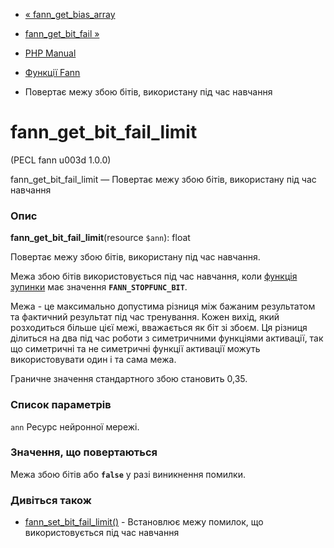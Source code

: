 - [« fann_get_bias_array](function.fann-get-bias-array.md)
- [fann_get_bit_fail »](function.fann-get-bit-fail.md)

- [PHP Manual](index.md)
- [Функції Fann](ref.fann.md)
- Повертає межу збою бітів, використану під час навчання

# fann_get_bit_fail_limit

(PECL fann u003d 1.0.0)

fann_get_bit_fail_limit — Повертає межу збою бітів, використану
під час навчання

### Опис

**fann_get_bit_fail_limit**(resource `$ann`): float

Повертає межу збою бітів, використану під час навчання.

Межа збою бітів використовується під час навчання, коли [функція
зупинки](fann.constants.md#constants.fann-stopfunc) має значення
**`FANN_STOPFUNC_BIT`**.

Межа - це максимально допустима різниця між бажаним результатом та
фактичний результат під час тренування. Кожен вихід, який
розходиться більше цієї межі, вважається як біт зі збоєм. Ця різниця
ділиться на два під час роботи з симетричними функціями активації, так що
симетричні та не симетричні функції активації можуть використовувати один
і та сама межа.

Граничне значення стандартного збою становить 0,35.

### Список параметрів

`ann`
Ресурс нейронної мережі.

### Значення, що повертаються

Межа збою бітів або **`false`** у разі виникнення помилки.

### Дивіться також

- [fann_set_bit_fail_limit()](function.fann-set-bit-fail-limit.md) -
Встановлює межу помилок, що використовується під час навчання
